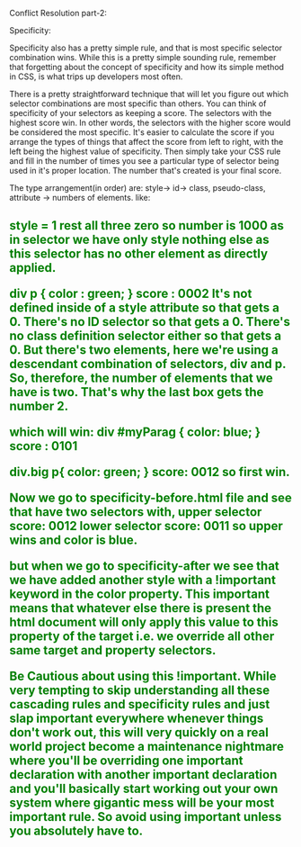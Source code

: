 Conflict Resolution part-2:

Specificity:

Specificity also has a pretty simple rule, and that is most specific selector combination wins. While this is a pretty simple sounding rule, remember that forgetting about the concept of specificity and how its simple method in CSS, is what trips up developers most often.

There is a pretty straightforward technique that will let you figure out which selector combinations are most specific than others. You can think of specificity of your selectors as keeping a score. The selectors with the highest score win. 
In other words, the selectors with the higher score would be considered the most specific. 
It's easier to calculate the score if you arrange the types of things that affect the score from left to right, with the left being the highest value of specificity. 
Then simply take your CSS rule and fill in the number of times you see a particular type of selector being used in it's proper location. The number that's created is your final score.

The type arrangement(in order) are:
style-> id-> class, pseudo-class, attribute -> numbers of elements.
like:
<h2 style = "color : green;">
style = 1 rest all three zero
so number is 1000 as in selector we have only style nothing else as this selector has no other element as directly applied.

div p {
    color : green;
}
score : 0002
It's not defined inside of a style attribute so that gets a 0. There's no ID selector so that gets a 0. There's no class definition selector either so that gets a 0. But there's two elements, here we're using a descendant combination of selectors, div and p. So, therefore, the number of elements that we have is two. That's why the last box gets the number 2.

which will win:
div #myParag {
    color: blue;
}
score : 0101

div.big p{
    color: green;
}
score: 0012
so first win.

Now we go to specificity-before.html file and see that have two selectors with, 
upper selector score: 0012
lower selector score: 0011
so upper wins and color is blue.

but when we go to specificity-after we see that we have added another style with a !important keyword in the color property. 
This important means that whatever else there is present the html document will only apply this value to this property of the target i.e. we override all other same target and property selectors.

Be Cautious about using this !important. While very tempting to skip understanding all these cascading rules and specificity rules and just slap important everywhere whenever things don't work out, this will very quickly on a real world project become a maintenance nightmare where you'll be overriding one important declaration with another important declaration and you'll basically start working out your own system where gigantic mess will be your most important rule. 
So avoid using important unless you absolutely have to.
